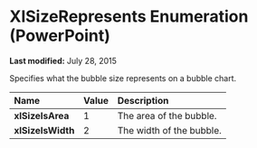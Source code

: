 
# XlSizeRepresents Enumeration (PowerPoint)

 **Last modified:** July 28, 2015

Specifies what the bubble size represents on a bubble chart.


|**Name**|**Value**|**Description**|
|:-----|:-----|:-----|
| **xlSizeIsArea**|1|The area of the bubble.|
| **xlSizeIsWidth**|2|The width of the bubble.|
